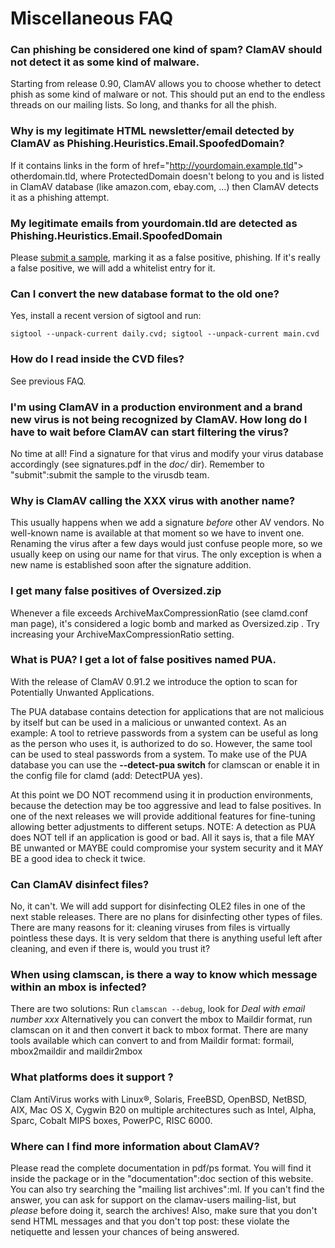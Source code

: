 # Miscellaneous FAQ #

### Can phishing be considered one kind of spam? ClamAV should not detect it as some kind of malware.

Starting from release 0.90, ClamAV allows you to choose whether to detect phish as some kind of malware or not. This should put an end to the endless threads on our mailing lists. So long, and  thanks for all the phish.

### Why is my legitimate HTML newsletter/email detected by ClamAV as Phishing.Heuristics.Email.SpoofedDomain?

If it contains links in the form of href="http://yourdomain.example.tld"&gt; otherdomain.tld, where ProtectedDomain doesn't belong to you and is listed in ClamAV database (like amazon.com, ebay.com, ...) then ClamAV detects it as a phishing attempt.

### My legitimate emails from yourdomain.tld are detected as Phishing.Heuristics.Email.SpoofedDomain

Please [submit a sample](http://www.clamav.net/report/report-malware.html), marking it as a false positive, phishing. If it's really a false positive, we will add a whitelist entry for it.

### Can I convert the new database format to the old one? 

Yes, install a recent version of sigtool and run:

`sigtool --unpack-current daily.cvd; sigtool --unpack-current main.cvd`

### How do I read inside the CVD files?

See previous FAQ.

### I'm using ClamAV in a production environment and a brand new virus is not being recognized by ClamAV. How long do I have to wait before ClamAV can start filtering the virus?

No time at all! Find a signature for that virus and modify your  virus database accordingly (see signatures.pdf in the _doc/_ dir). Remember to "submit":submit the sample to the virusdb team. 

### Why is ClamAV calling the XXX virus with another name?

This usually happens when we add a signature _before_ other  AV vendors. No well-known name is available at that moment so we have to invent one. Renaming the virus after a few days would just confuse people more, so we usually keep on using  our name for that virus. The only exception is when a new name is established soon after the signature addition. 

### I get many false positives of Oversized.zip

Whenever a file exceeds ArchiveMaxCompressionRatio (see clamd.conf man page), it's considered a logic bomb and marked as Oversized.zip . Try increasing your ArchiveMaxCompressionRatio setting.

### What is PUA? I get a lot of false positives named PUA.

With the release of ClamAV 0.91.2 we introduce the option to scan for Potentially Unwanted Applications.   

The PUA database contains detection for applications that are not malicious by itself but can be used in a malicious or unwanted context. As an example: A tool to retrieve passwords from a system can be useful as long as the person who uses it, is authorized to do so. However, the same tool can be used to steal passwords from a system. To make use of the PUA database you can use the __--detect-pua switch__ for clamscan or enable it in the config file for clamd (add: DetectPUA yes). 

At this point we DO NOT recommend using it in production environments, because the detection may be too aggressive and lead to false positives. In one of the next releases we will provide additional features for fine-tuning allowing better adjustments to different setups. NOTE: A detection as PUA does NOT tell if an application is good or bad. All it says is, that a file MAY BE unwanted or MAYBE could compromise your system security and it MAY BE a good idea to check it twice.

### Can ClamAV disinfect files?

No, it can't. We will add support for disinfecting OLE2 files in one of the next stable releases. There are no plans for disinfecting other types of files. There are many reasons for it: cleaning viruses from files is virtually pointless these days. It is very seldom that there is anything useful left after cleaning, and even if there is, would you trust it?

### When using clamscan, is there a way to know which message within an mbox is infected?

There are two solutions: Run `clamscan --debug`, look for _Deal with email number xxx_ Alternatively you can convert the mbox to Maildir  format, run clamscan on it and then convert it back to mbox format. There are many tools available which can convert to and from Maildir format: formail, mbox2maildir and maildir2mbox

### What platforms does it support ?

Clam AntiVirus works with Linux&reg;, Solaris, FreeBSD, OpenBSD, NetBSD, AIX, Mac OS X, Cygwin B20 on  multiple architectures such as Intel, Alpha, Sparc, Cobalt MIPS boxes, PowerPC, RISC 6000. 

### Where can I find more information about ClamAV?

Please read the complete documentation in pdf/ps format. You will find it inside the package or in the "documentation":doc section of this website. You can also try searching the "mailing list archives":ml.  If you can't find the answer, you can ask for support on the clamav-users mailing-list, but  _please_ before doing it, search the archives! Also, make sure that you don't send HTML messages and that you don't top post: these violate the netiquette and lessen your chances of being answered.

